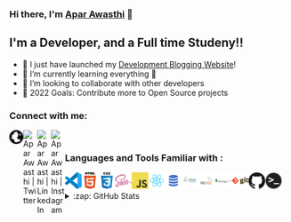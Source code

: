 ### Hi there, I'm [Apar Awasthi][website] 👋

## I'm a Developer, and a Full time Studeny!!

-   🔭 I just have launched my [Development Blogging Website][website]!
-   🌱 I’m currently learning everything 🤣
-   👯 I’m looking to collaborate with other developers
-   🥅 2022 Goals: Contribute more to Open Source projects

### Connect with me:

[<img align="left" alt="aparawasthi.in" title="Website" width="25px" src="https://raw.githubusercontent.com/iconic/open-iconic/master/svg/globe.svg" />][website]
[<img align="left" alt="Apar Awasthi | Twitter" title="Twitter" width="25px" src="https://cdn.jsdelivr.net/npm/simple-icons@v3/icons/twitter.svg" />][twitter]
[<img align="left" alt="Apar Awasthi | LinkedIn" title="LinkedIn" width="25px" src="https://cdn.jsdelivr.net/npm/simple-icons@v3/icons/linkedin.svg" />][linkedin]
[<img align="left" alt="Apar Awasthi | Instagram" title="Instagram" width="25px" src="https://cdn.jsdelivr.net/npm/simple-icons@v3/icons/instagram.svg" />][instagram]

<br />

### Languages and Tools Familiar with :

<img align="left" alt="Visual Studio Code" title="Visual Studio Code" width="30px" src="https://raw.githubusercontent.com/github/explore/80688e429a7d4ef2fca1e82350fe8e3517d3494d/topics/visual-studio-code/visual-studio-code.png" />
<img align="left" alt="HTML5" title="HTML5" width="30px" src="https://raw.githubusercontent.com/github/explore/80688e429a7d4ef2fca1e82350fe8e3517d3494d/topics/html/html.png" />
<img align="left" alt="CSS3" title="CSS3" width="30px" src="https://raw.githubusercontent.com/github/explore/80688e429a7d4ef2fca1e82350fe8e3517d3494d/topics/css/css.png" />
<img align="left" alt="Sass" title="Sass" width="30px" src="https://raw.githubusercontent.com/github/explore/80688e429a7d4ef2fca1e82350fe8e3517d3494d/topics/sass/sass.png" />
<img align="left" alt="JavaScript" title="JavaScript" width="30px" src="https://raw.githubusercontent.com/github/explore/80688e429a7d4ef2fca1e82350fe8e3517d3494d/topics/javascript/javascript.png" />
<img align="left" alt="React" title="React" width="30px" src="https://raw.githubusercontent.com/github/explore/80688e429a7d4ef2fca1e82350fe8e3517d3494d/topics/react/react.png" />
<img align="left" alt="SQL" title="SQL" width="30px" src="https://raw.githubusercontent.com/github/explore/80688e429a7d4ef2fca1e82350fe8e3517d3494d/topics/sql/sql.png" />
<img align="left" alt="JAVA" title="JAVA" width="30px" src="https://raw.githubusercontent.com/github/explore/80688e429a7d4ef2fca1e82350fe8e3517d3494d/topics/java/java.png" />
<img align="left" alt="MySQL" title="MySQL" width="30px" src="https://raw.githubusercontent.com/github/explore/80688e429a7d4ef2fca1e82350fe8e3517d3494d/topics/mysql/mysql.png" />
<img align="left" alt="MongoDB" title="MongoDB" width="30px" src="https://raw.githubusercontent.com/github/explore/80688e429a7d4ef2fca1e82350fe8e3517d3494d/topics/mongodb/mongodb.png" />
<img align="left" alt="Git" title="Git" width="30px" src="https://raw.githubusercontent.com/github/explore/80688e429a7d4ef2fca1e82350fe8e3517d3494d/topics/git/git.png" />
<img align="left" alt="GitHub" title="GitHub" width="30px" src="https://raw.githubusercontent.com/github/explore/78df643247d429f6cc873026c0622819ad797942/topics/github/github.png" />
<img align="left" alt="Terminal" title="Terminal" width="30px" src="https://raw.githubusercontent.com/github/explore/80688e429a7d4ef2fca1e82350fe8e3517d3494d/topics/terminal/terminal.png" />

<br />
<br />

<details>
  <summary>:zap: GitHub Stats</summary>
  <br />

![GitHub stats](https://github-readme-stats.vercel.app/api?username=aparawasthi&show_icons=true&&hide=issues&count_private=true)

</details>

[website]: https://aparawasthi.in
[twitter]: https://twitter.com/AparAwasthi
[instagram]: https://www.instagram.com/aparawasthi/
[linkedin]: https://www.linkedin.com/in/apar-awasthi/
